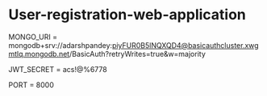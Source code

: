 # User-registration-web-application
MONGO_URI = mongodb+srv://adarshpandey:piyFUR0B5lNQXQD4@basicauthcluster.xwgmtlq.mongodb.net/BasicAuth?retryWrites=true&w=majority

JWT_SECRET = acs!@%6778

PORT = 8000
